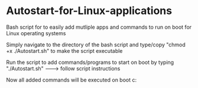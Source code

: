 # Autostart-for-Linux-applications
Bash script for to easily add mutliple apps and commands to run on boot for Linux operating systems

Simply navigate to the directory of the bash script and type/copy "chmod +x ./Autostart.sh" to make the script executable 

Run the script to add commands/programs to start on boot by typing "./Autostart.sh" ---> follow script instructions

Now all added commands will be executed on boot c:
